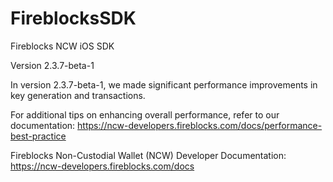 # FireblocksSDK

Fireblocks NCW iOS SDK 

Version 2.3.7-beta-1

In version 2.3.7-beta-1, we made significant performance improvements in key generation and transactions.

For additional tips on enhancing overall performance, refer to our documentation: https://ncw-developers.fireblocks.com/docs/performance-best-practice 

Fireblocks Non-Custodial Wallet (NCW) Developer Documentation: https://ncw-developers.fireblocks.com/docs

